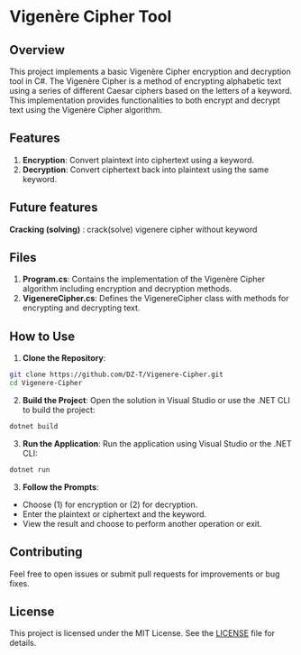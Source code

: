 # Vigenère Cipher Tool

## Overview
This project implements a basic Vigenère Cipher encryption and decryption tool in C#. The Vigenère Cipher is a method of encrypting alphabetic text using a series of different Caesar ciphers based on the letters of a keyword. This implementation provides functionalities to both encrypt and decrypt text using the Vigenère Cipher algorithm.

## Features
1. **Encryption**: Convert plaintext into ciphertext using a keyword.
2. **Decryption**: Convert ciphertext back into plaintext using the same keyword.
   
## Future features
**Cracking (solving)** : crack(solve) vigenere cipher without keyword
## Files
1. **Program.cs**: Contains the implementation of the Vigenère Cipher algorithm including encryption and decryption methods.
1. **VigenereCipher.cs**: Defines the VigenereCipher class with methods for encrypting and decrypting text.

## How to Use

1. **Clone the Repository**:

```bash
git clone https://github.com/DZ-T/Vigenere-Cipher.git
cd Vigenere-Cipher
```
2. **Build the Project**: Open the solution in Visual Studio or use the .NET CLI to build the project:

```bash
dotnet build
```
3. **Run the Application**: Run the application using Visual Studio or the .NET CLI:

```bash
dotnet run
```
3. **Follow the Prompts**:

- Choose (1) for encryption or (2) for decryption.
- Enter the plaintext or ciphertext and the keyword.
- View the result and choose to perform another operation or exit.

## Contributing
Feel free to open issues or submit pull requests for improvements or bug fixes.

## License
This project is licensed under the MIT License. See the [LICENSE](LICENCE) file for details.



